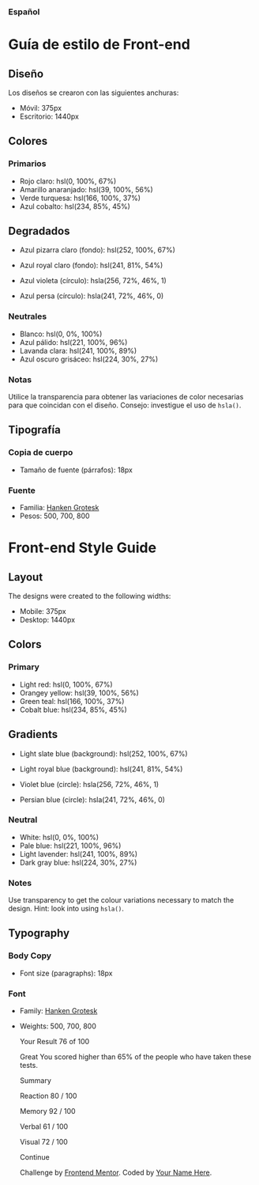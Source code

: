 ### Español

# Guía de estilo de Front-end

## Diseño

Los diseños se crearon con las siguientes anchuras:

- Móvil: 375px
- Escritorio: 1440px

## Colores

### Primarios

- Rojo claro: hsl(0, 100%, 67%)
- Amarillo anaranjado: hsl(39, 100%, 56%)
- Verde turquesa: hsl(166, 100%, 37%)
- Azul cobalto: hsl(234, 85%, 45%)

## Degradados

- Azul pizarra claro (fondo): hsl(252, 100%, 67%)
- Azul royal claro (fondo): hsl(241, 81%, 54%)

- Azul violeta (círculo): hsla(256, 72%, 46%, 1)
- Azul persa (círculo): hsla(241, 72%, 46%, 0)

### Neutrales

- Blanco: hsl(0, 0%, 100%)
- Azul pálido: hsl(221, 100%, 96%)
- Lavanda clara: hsl(241, 100%, 89%)
- Azul oscuro grisáceo: hsl(224, 30%, 27%)

### Notas

Utilice la transparencia para obtener las variaciones de color necesarias para que coincidan con el diseño. Consejo: investigue el uso de `hsla()`.

## Tipografía

### Copia de cuerpo

- Tamaño de fuente (párrafos): 18px

### Fuente

- Familia: [Hanken Grotesk](https://fonts.google.com/specimen/Hanken+Grotesk)
- Pesos: 500, 700, 800

# Front-end Style Guide

## Layout

The designs were created to the following widths:

- Mobile: 375px
- Desktop: 1440px

## Colors

### Primary

- Light red: hsl(0, 100%, 67%)
- Orangey yellow: hsl(39, 100%, 56%)
- Green teal: hsl(166, 100%, 37%)
- Cobalt blue: hsl(234, 85%, 45%)

## Gradients

- Light slate blue (background): hsl(252, 100%, 67%)
- Light royal blue (background): hsl(241, 81%, 54%)

- Violet blue (circle): hsla(256, 72%, 46%, 1)
- Persian blue (circle): hsla(241, 72%, 46%, 0)



### Neutral

- White: hsl(0, 0%, 100%)
- Pale blue: hsl(221, 100%, 96%)
- Light lavender: hsl(241, 100%, 89%)
- Dark gray blue: hsl(224, 30%, 27%)

### Notes

Use transparency to get the colour variations necessary to match the design. Hint: look into using `hsla()`.

## Typography

### Body Copy

- Font size (paragraphs): 18px

### Font

- Family: [Hanken Grotesk](https://fonts.google.com/specimen/Hanken+Grotesk)
- Weights: 500, 700, 800



  Your Result
  76
  of 100

  Great
  You scored higher than 65% of the people who have taken these tests.
  
  Summary

  Reaction
  80 / 100

  Memory
  92 / 100

  Verbal
  61 / 100

  Visual
  72 / 100

  Continue
  
  <div class="attribution">
    Challenge by <a href="https://www.frontendmentor.io?ref=challenge" target="_blank">Frontend Mentor</a>. 
    Coded by <a href="#">Your Name Here</a>.
  </div>